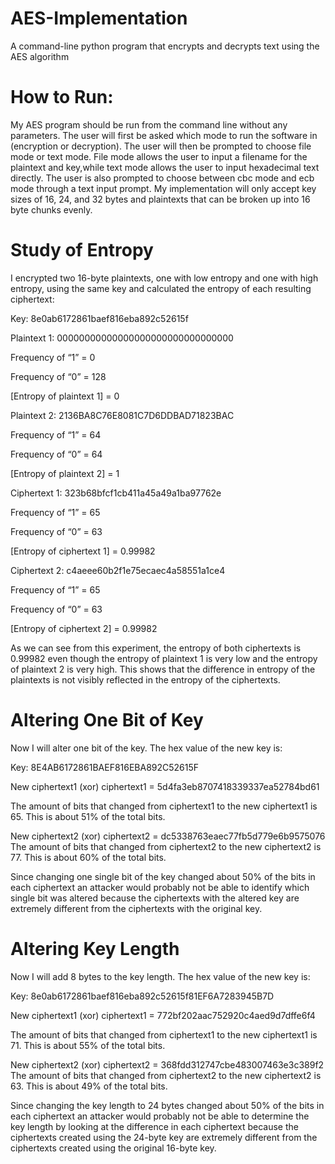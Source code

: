 # AES-Implementation
A command-line python program that encrypts and decrypts text using the AES algorithm

# How to Run:
My AES program should be run from the command line without any parameters. The user will
first be asked which mode to run the software in (encryption or decryption). The user will then
be prompted to choose file mode or text mode. File mode allows the user to input a filename for
the plaintext and key,while text mode allows the user to input hexadecimal text directly. The user
is also prompted to choose between cbc mode and ecb mode through a text input prompt.
My implementation will only accept key sizes of 16, 24, and 32 bytes and plaintexts that can be
broken up into 16 byte chunks evenly.

# Study of Entropy

I encrypted two 16-byte plaintexts, one with low entropy and one with high entropy, using the
same key and calculated the entropy of each resulting ciphertext:


Key: 8e0ab6172861baef816eba892c52615f

Plaintext 1: 00000000000000000000000000000000

Frequency of “1” = 0

Frequency of “0” = 128

[Entropy of plaintext 1] = 0


Plaintext 2: 2136BA8C76E8081C7D6DDBAD71823BAC

Frequency of “1” = 64

Frequency of “0” = 64

[Entropy of plaintext 2] = 1


Ciphertext 1: 323b68bfcf1cb411a45a49a1ba97762e

Frequency of “1” = 65

Frequency of “0” = 63

[Entropy of ciphertext 1] = 0.99982


Ciphertext 2: c4aeee60b2f1e75ecaec4a58551a1ce4

Frequency of “1” = 65

Frequency of “0” = 63

[Entropy of ciphertext 2] = 0.99982


As we can see from this experiment, the entropy of both ciphertexts is 0.99982 even though the
entropy of plaintext 1 is very low and the entropy of plaintext 2 is very high. This shows that the
difference in entropy of the plaintexts is not visibly reflected in the entropy of the ciphertexts.

# Altering One Bit of Key

Now I will alter one bit of the key. The hex value of the new key is:

Key: 8E4AB6172861BAEF816EBA892C52615F

New ciphertext1 (xor) ciphertext1 = 5d4fa3eb8707418339337ea52784bd61

The amount of bits that changed from ciphertext1 to the new ciphertext1 is 65. This is
about 51% of the total bits.

New ciphertext2 (xor) ciphertext2 = dc5338763eaec77fb5d779e6b9575076
The amount of bits that changed from ciphertext2 to the new ciphertext2 is 77. This is
about 60% of the total bits.

Since changing one single bit of the key changed about 50% of the bits in each ciphertext an
attacker would probably not be able to identify which single bit was altered because the
ciphertexts with the altered key are extremely different from the ciphertexts with the original key.

# Altering Key Length

Now I will add 8 bytes to the key length. The hex value of the new key is:

Key: 8e0ab6172861baef816eba892c52615f81EF6A7283945B7D

New ciphertext1 (xor) ciphertext1 = 772bf202aac752920c4aed9d7dffe6f4

The amount of bits that changed from ciphertext1 to the new ciphertext1 is 71. This is
about 55% of the total bits.

New ciphertext2 (xor) ciphertext2 = 368fdd312747cbe483007463e3c389f2
The amount of bits that changed from ciphertext2 to the new ciphertext2 is 63. This is
about 49% of the total bits.

Since changing the key length to 24 bytes changed about 50% of the bits in each ciphertext an
attacker would probably not be able to determine the key length by looking at the difference in
each ciphertext because the ciphertexts created using the 24-byte key are extremely different
from the ciphertexts created using the original 16-byte key.
